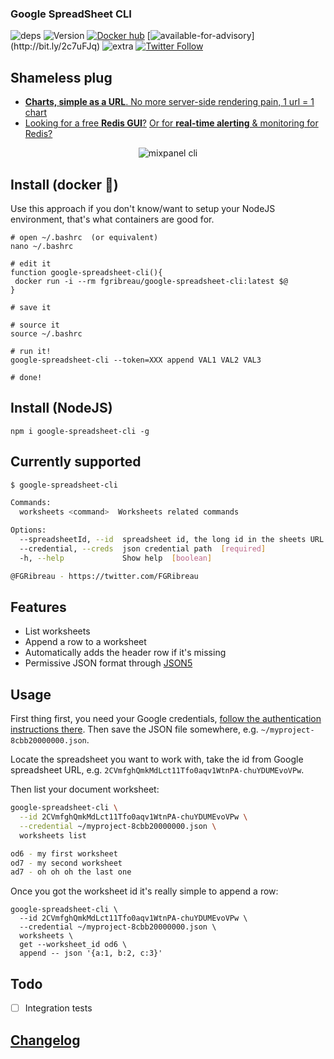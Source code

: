 ### Google SpreadSheet CLI

![deps](https://img.shields.io/david/fgribreau/google-spreadsheet-cli.svg?style=flat) ![Version](https://img.shields.io/npm/v/google-spreadsheet-cli.svg?style=flat) [![Docker hub](https://img.shields.io/docker/pulls/fgribreau/google-spreadsheet-cli.svg)](https://hub.docker.com/r/fgribreau/google-spreadsheet-cli/) [![available-for-advisory](https://img.shields.io/badge/available%20for%20consulting%20advisory-yes-ff69b4.svg?)](http://bit.ly/2c7uFJq) ![extra](https://img.shields.io/badge/actively%20maintained-yes-ff69b4.svg) [![Twitter Follow](https://img.shields.io/twitter/follow/fgribreau.svg?style=flat)](https://twitter.com/FGRibreau)


## Shameless plug

- [**Charts, simple as a URL**. No more server-side rendering pain, 1 url = 1 chart](https://image-charts.com)
- [Looking for a free **Redis GUI**?](http://redsmin.com) [Or for **real-time alerting** & monitoring for Redis?](http://redsmin.com)

<p align="center"><img src="https://cloud.githubusercontent.com/assets/138050/19687045/2f893296-9ac4-11e6-9c5b-fca23436c2bc.gif" alt="mixpanel cli" title="mixpanel cli"></p>

## Install (docker 🐳)

Use this approach if you don't know/want to setup your NodeJS environment, that's what containers are good for.

```shell
# open ~/.bashrc  (or equivalent)
nano ~/.bashrc

# edit it
function google-spreadsheet-cli(){
 docker run -i --rm fgribreau/google-spreadsheet-cli:latest $@
}

# save it

# source it
source ~/.bashrc

# run it!
google-spreadsheet-cli --token=XXX append VAL1 VAL2 VAL3

# done!
```

## Install (NodeJS)

```
npm i google-spreadsheet-cli -g
```

## Currently supported

```bash
$ google-spreadsheet-cli

Commands:
  worksheets <command>  Worksheets related commands

Options:
  --spreadsheetId, --id  spreadsheet id, the long id in the sheets URL  [required]
  --credential, --creds  json credential path  [required]
  -h, --help             Show help  [boolean]

@FGRibreau - https://twitter.com/FGRibreau
```

## Features

- List worksheets
- Append a row to a worksheet
- Automatically adds the header row if it's missing
- Permissive JSON format through [JSON5](http://json5.org/)

## Usage

First thing first, you need your Google credentials, [follow the authentication instructions there](https://github.com/theoephraim/node-google-spreadsheet#service-account-recommended-method). Then save the JSON file somewhere, e.g. `~/myproject-8cbb20000000.json`.

Locate the spreadsheet you want to work with, take the id from Google spreadsheet URL, e.g. `2CVmfghQmkMdLct11Tfo0aqv1WtnPA-chuYDUMEvoVPw`.

Then list your document worksheet:

```bash
google-spreadsheet-cli \
  --id 2CVmfghQmkMdLct11Tfo0aqv1WtnPA-chuYDUMEvoVPw \
  --credential ~/myproject-8cbb20000000.json \
  worksheets list

od6 - my first worksheet
od7 - my second worksheet
ad7 - oh oh oh the last one
```

Once you got the worksheet id it's really simple to append a row:

```
google-spreadsheet-cli \
  --id 2CVmfghQmkMdLct11Tfo0aqv1WtnPA-chuYDUMEvoVPw \
  --credential ~/myproject-8cbb20000000.json \
  worksheets \
  get --worksheet_id od6 \
  append -- json '{a:1, b:2, c:3}'
```

## Todo

- [ ] Integration tests


## [Changelog](/CHANGELOG.md)
